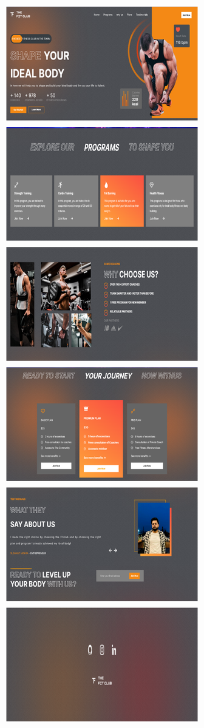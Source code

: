 <span><p align=center>
  <img src="part1.png" width=600px height=300px>
</p>
<span>
<span><p align=center>
  <img src="part2.png" width=600px height=300px>
</p>
<span/>
<span><p align=center>
  <img src="part3.png" width=600px height=300px>
</p>
<span/>
<span><p align=center>
  <img src="part4.png" width=600px height=300px>
</p>
<span/>
<span><p align=center>
  <img src="part5.png" width=600px height=300px>
</p>
<span/>

<span><p align=center>
  <img src="part6.png" width=600px height=300px>
</p>
<span/>

